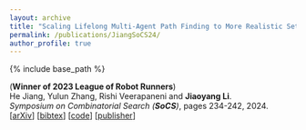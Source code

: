 ```yaml
---
layout: archive
title: "Scaling Lifelong Multi-Agent Path Finding to More Realistic Settings: Research Challenges and Opportunities"
permalink: /publications/JiangSoCS24/
author_profile: true
---
```


{% include base_path %}

(**Winner of 2023 League of Robot Runners**)         
He Jiang, Yulun Zhang, Rishi Veerapaneni and **Jiaoyang Li**.       
<i>Symposium on Combinatorial Search (**SoCS**)</i>, pages 234-242, 2024.   
[[arXiv](https://arxiv.org/abs/2404.16162)]
[<a href="javascript:void(0)" onclick="(function(target, id) { if ($('#' + id).css('display') == 'block') { $('#' + id).hide('fast'); $(target).text('bibtex') } else { $('#' + id).show('fast'); $(target).text('bibtex▲') } })(this, 'bibtex-JiangSoCS24');">bibtex</a>]
[[code](https://github.com/DiligentPanda/MAPF-LRR2023)]
[[publisher](https://doi.org/10.1609/socs.v17i1.31565)]       
<div id="bibtex-JiangSoCS24" style="display:none">
<pre>@inproceedings{JiangSoCS24,
  author    = {He Jiang and Yulun Zhang and Rishi Veerapaneni and Jiaoyang Li},
  title     = {Scaling Lifelong Multi-Agent Path Finding to More Realistic Settings: Research Challenges and Opportunities},
  booktitle = {Proceedings of the Symposium on Combinatorial Search (SoCS)},
  pages     = {234--242},
  doi       = {10.1609/socs.v17i1.31565},
  year      = {2024}
}
</pre></div> 
     
         
